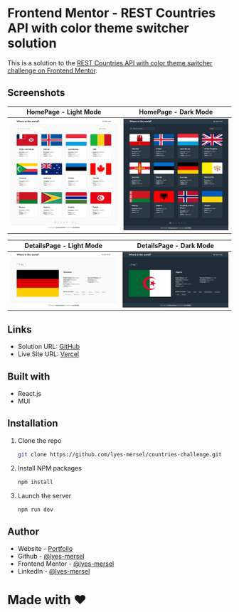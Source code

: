# Frontend Mentor - REST Countries API with color theme switcher solution
This is a solution to the [REST Countries API with color theme switcher challenge on Frontend Mentor](https://www.frontendmentor.io/challenges/rest-countries-api-with-color-theme-switcher-5cacc469fec04111f7b848ca).


## Screenshots
| HomePage - Light Mode | HomePage - Dark Mode |
| -------| ------- |
| ![](./screenshots/screenshot1.png) | ![](./screenshots/screenshot2.png) |

| DetailsPage - Light Mode | DetailsPage - Dark Mode |
| -------| ------- |
| ![](./screenshots/screenshot3.png) | ![](./screenshots/screenshot4.png) |


## Links
- Solution URL: [GitHub](https://github.com/lyes-mersel/countries-challenge)
- Live Site URL: [Vercel](https://countries-challenge-mersel.vercel.app/)


## Built with
- React.js
- MUI


## Installation
1. Clone the repo
   ```sh
   git clone https://github.com/lyes-mersel/countries-challenge.git
   ```
2. Install NPM packages
   ```sh
   npm install
   ```
3. Launch the server
   ```sh
   npm run dev
   ```


## Author
- Website - [Portfolio](https://lyes-mersel.netlify.app)
- Github - [@lyes-mersel](https://github.com/lyes-mersel)
- Frontend Mentor - [@lyes-mersel](https://www.frontendmentor.io/profile/lyes-mersel)
- LinkedIn - [@lyes-mersel](https://www.linkedin.com/in/lyes-mersel/)


# Made with ❤️